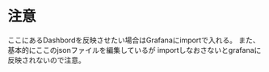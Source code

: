 # 注意

ここにあるDashbordを反映させたい場合はGrafanaにimportで入れる。
また、基本的にここのjsonファイルを編集しているが
importしなおさないとgrafanaに反映されないので注意。